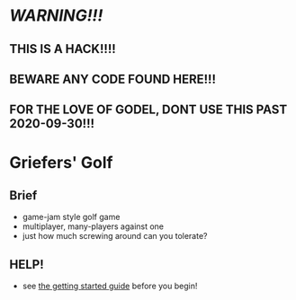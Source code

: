 

# ***WARNING!!!***
## THIS IS A HACK!!!!
## BEWARE ANY CODE FOUND HERE!!!
## FOR THE LOVE OF GODEL, DONT USE THIS PAST 2020-09-30!!!


# Griefers' Golf


## Brief
- game-jam style golf game
- multiplayer, many-players against one
- just how much screwing around can you tolerate?

## HELP!
- see [the getting started guide](https://github.com/peter201943/pdf-golf/wiki/getting-started) before you begin!


